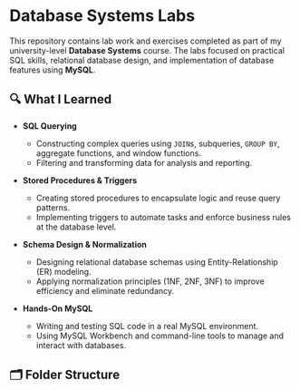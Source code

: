 # Database Systems Labs

This repository contains lab work and exercises completed as part of my university-level **Database Systems** course. The labs focused on practical SQL skills, relational database design, and implementation of database features using **MySQL**.

## 🔍 What I Learned

- **SQL Querying**
  - Constructing complex queries using `JOIN`s, subqueries, `GROUP BY`, aggregate functions, and window functions.
  - Filtering and transforming data for analysis and reporting.

- **Stored Procedures & Triggers**
  - Creating stored procedures to encapsulate logic and reuse query patterns.
  - Implementing triggers to automate tasks and enforce business rules at the database level.

- **Schema Design & Normalization**
  - Designing relational database schemas using Entity-Relationship (ER) modeling.
  - Applying normalization principles (1NF, 2NF, 3NF) to improve efficiency and eliminate redundancy.

- **Hands-On MySQL**
  - Writing and testing SQL code in a real MySQL environment.
  - Using MySQL Workbench and command-line tools to manage and interact with databases.

## 🗂️ Folder Structure

